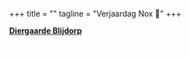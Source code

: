 +++
title = ""
tagline = "Verjaardag Nox 🦄"
+++ 

<span style="color:white">[**Diergaarde Blijdorp**](https://www.google.com/maps/dir//51.927081,4.4410001/@51.9273059,4.4414293,173m)</span>\
<span style="color:white">15 juni 2024</span>\
<span style="color:white">14:00 - 17:00</span>

